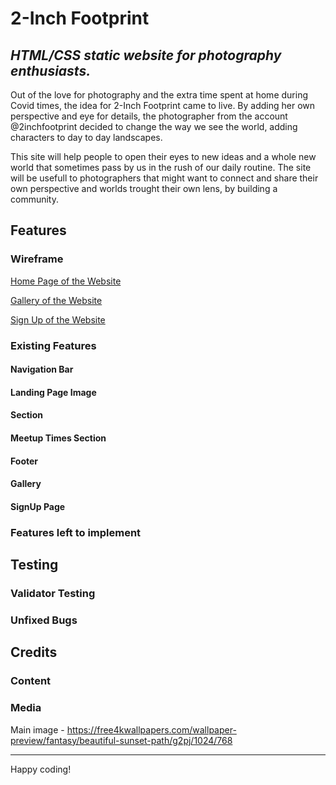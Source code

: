 # 2-Inch Footprint

## *HTML/CSS static website for photography enthusiasts.*

Out of the love for photography and the extra time spent at home during Covid times, the idea for 2-Inch Footprint came to live. By adding her own perspective and eye for details, the photographer from the account @2inchfootprint decided to change the way we see the world, adding characters to day to day landscapes.

This site will help people to open their eyes to new ideas and a whole new world that sometimes pass by us in the rush of our daily routine. The site will be usefull to photographers that might want to connect and share their own perspective and worlds trought their own lens, by building a community.

## Features
### Wireframe
[Home Page of the Website](https://github.com/fabiocmad/portfolio_project_1-2_inch_footprint/blob/main/assets/images/home-page.png)

[Gallery of the Website](https://github.com/fabiocmad/portfolio_project_1-2_inch_footprint/blob/main/assets/images/gallery.png)

[Sign Up of the Website](https://github.com/fabiocmad/portfolio_project_1-2_inch_footprint/blob/main/assets/images/sign-up.png)

### Existing Features
#### Navigation Bar
#### Landing Page Image
#### Section
#### Meetup Times Section
#### Footer
#### Gallery
#### SignUp Page
### Features left to implement

## Testing
### Validator Testing
### Unfixed Bugs

## Credits
### Content
### Media
Main image - https://free4kwallpapers.com/wallpaper-preview/fantasy/beautiful-sunset-path/g2pj/1024/768


---

Happy coding!

